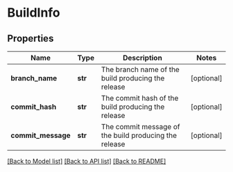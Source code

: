 # BuildInfo

## Properties
Name | Type | Description | Notes
------------ | ------------- | ------------- | -------------
**branch_name** | **str** | The branch name of the build producing the release | [optional] 
**commit_hash** | **str** | The commit hash of the build producing the release | [optional] 
**commit_message** | **str** | The commit message of the build producing the release | [optional] 

[[Back to Model list]](../README.md#documentation-for-models) [[Back to API list]](../README.md#documentation-for-api-endpoints) [[Back to README]](../README.md)

